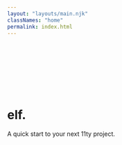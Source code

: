 ```yaml
---
layout: "layouts/main.njk"
classNames: "home"
permalink: index.html
---
```


<h1>
    <span class="visually-hidden">elf.</span>
    <svg role="img" aria-hidden="true" width="169" height="150" class="logo">
        <use href="/assets/icons/sprite.svg#logo" />
    </svg>
</h1>

A quick start to your next 11ty project.
